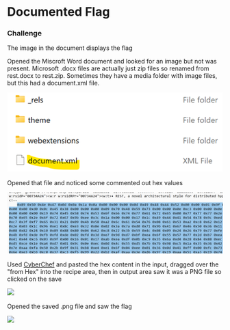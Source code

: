 # Documented Flag

### Challenge
The image in the document displays the flag

Opened the Miscroft Word document and looked for an image but not was present.  Microsoft .docx files are actually just zip files so renamed from rest.docx to rest.zip.  Sometimes they have a media folder with image files, but this had a document.xml file.  

![](documentedFlag1.png)

Opened that file and noticed some commented out hex values

![](documentedFlag2.png)

Used [CyberChef](https://gchq.github.io/CyberChef/) and pasted the hex content in the input, dragged over the "from Hex" into the recipe area, then in output area saw it was a PNG file so clicked on the save  

![](hardyHarHar3.png)

Opened the saved .png file and saw the flag

![](hardyHarHar4.png)
